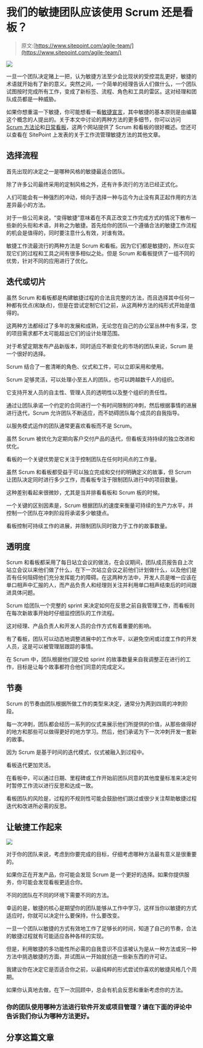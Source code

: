 # 我们的敏捷团队应该使用 Scrum 还是看板？

> 原文:[https://www.sitepoint.com/agile-team/](https://www.sitepoint.com/agile-team/)

![](../Images/969adceabd57747649477592139156a5.png)

一旦一个团队决定赌上一把，认为敏捷方法至少会比现状的受控混乱更好，敏捷的术语就开始有了新的意义。突然之间，一个简单的经理告诉人们做什么，一个团队试图按时完成所有工作，变成了新标签、流程、角色和工具的雷区。这对经理和团队成员都是一种威胁。

如果你想重温一下敏捷，你可能想看一看[敏捷宣言](http://www.agilemanifesto.org/)，其中敏捷的基本原则是由编纂这个概念的人提出的。关于本文中讨论的两种方法的更多细节，你可以访问 [Scrum 方法论](http://scrummethodology.com/)和[日常看板](http://www.everydaykanban.com/)，这两个网站提供了 Scrum 和看板的很好概述。您还可以查看在 SitePoint 上发表的关于工作流管理敏捷方法的其他文章。

## 选择流程

首先出现的决定之一是哪种风格的敏捷最适合团队。

除了许多公司最终采用的定制风格之外，还有许多流行的方法已经正式化。

人们可能会有一种强烈的冲动，倾向于选择一种与迄今为止没有真正起作用的方法差异最小的方法。

对于一些公司来说，“变得敏捷”意味着在不真正改变工作完成方式的情况下散布一些新的头衔和术语，并称之为敏捷。首先给你的团队一个遵循合法的敏捷工作流程的机会是值得的，同时要注意什么有效，对谁有效。

敏捷工作流最流行的两种方法是 Scrum 和看板。因为它们都是敏捷的，所以在实现它们的过程和工具之间有很多相似之处。但是 Scrum 和看板提供了一组不同的优势，针对不同的应用进行了优化。

## 迭代或切片

虽然 Scrum 和看板都是构建敏捷过程的合法且完整的方法，而且选择其中任何一种都有优点(和缺点)，但是在尝试定制它们之前，从这两种方法的纯形式开始是值得的。

这两种方法都经过了多年的发展和成熟，无论您在自己的办公室丛林中有多深，您的项目需求都不太可能超出它们的设计处理范围。

对于希望定期发布产品新版本，同时适应不断变化的市场的团队来说，Scrum 是一个很好的选择。

Scrum 结合了一套清晰的角色、仪式和工件，可以立即采用和使用。

Scrum 足够灵活，可以处理小至五人的团队，也可以跨越数千人的组织。

它支持开发人员的自主性、管理人员的透明性以及整个组织的责任性。

通过让团队承诺一个约定的合同进行一个有时间限制的冲刺，然后根据事情的进展进行迭代，Scrum 允许团队不断适应，而不妨碍团队每个成员的自我指导。

以服务模式运作的团队通常更喜欢看板而不是 Scrum。

虽然 Scrum 被优化为定期向客户交付产品的迭代，但看板支持持续的独立改进和优化。

看板的一个关键优势是它关注于控制团队在任何时间点的工作量。

虽然 Scrum 和看板都受益于可以独立完成和交付的明确定义的故事，但 Scrum 让团队决定同时进行多少工作，而看板专注于限制团队进行中的项目数量。

这种差别看起来很微妙，尤其是当并排看看板和 Scrum 板的时候。

一个关键的区别因素是，Scrum 根据团队的速度来衡量可持续的生产力水平，并控制一个团队在冲刺阶段将承诺多少敏捷点。

看板控制可持续工作的进展，并限制团队同时致力于工作的故事数量。

## 透明度

Scrum 和看板都采用了每日站立会议的做法，在会议期间，团队成员报告自上次站立会议以来他们做了什么，在下一次站立会议之前他们计划做什么，以及他们是否有任何阻碍他们充分发挥能力的障碍。在这两种方法中，开发人员是唯一应该在单口相声中汇报的人，而产品负责人和经理则关注并利用单口相声结束后的时间跟进具体问题。

Scrum 给团队一个完整的 sprint 来决定如何在反思之前自我管理工作，而看板则在每次新故事开始时仔细监控团队的工作流程。

这对经理、产品负责人和开发人员的合作方式有着重要的影响。

有了看板，团队可以动态地调整进展中的工作水平，以避免空闲或过度工作的开发人员，这是可以被管理层跟踪的事情。

在 Scrum 中，团队根据他们提交给 sprint 的故事数量来自我调整正在进行的工作，目标是让每个故事都符合他们同意的完成定义。

## 节奏

Scrum 的节奏由团队根据所做工作的类型来决定，通常分为两到四周的冲刺阶段。

每一次冲刺，团队都会经历一系列的仪式来展示他们所提供的价值，从那些做得好的地方和那些可以做得更好的地方学习。然后，他们承诺为下一次冲刺开发一套新的故事。

因为 Scrum 是基于时间的迭代模式，仪式被融入到过程中。

看板迭代更加灵活。

在看板中，可以通过日期、里程碑或工作开始前团队同意的其他度量标准来决定何时暂停工作流以进行反思和达成一致。

看板团队的风险是，过程的不规则性可能会鼓励他们跳过或很少关注帮助敏捷过程迭代和改进所必需的反思。

## 让敏捷工作起来

![](../Images/93d51d573cfaaa3d713caf7a5e45a854.png)

对于你的团队来说，考虑到你要完成的目标，仔细考虑哪种方法最有意义是很重要的。

如果你正在开发产品，你可能会发现 Scrum 是一个更好的选择。如果你提供服务，你可能会发现看板更适合你。

不同的团队在不同的环境下需要不同的方法。

幸运的是，敏捷的核心是期望你的团队能够从工作中学习，这样当你以敏捷的方式适应时，你就可以决定什么要保持，什么要改变。

一旦一个团队以敏捷的方式有效地工作了足够长的时间，知道了自己的节奏，合法的敏捷过程就有可能适应各种各样的实现。

但是，利用敏捷的多功能性所必需的自我意识不应该被认为是从一种方法或另一种方法中挑选敏捷的方面，并试图从一开始就创造一些新东西的许可证。

我建议你在决定它是否适合你之前，以最纯粹的形式尝试你喜欢的敏捷风格几个周期。

如果你认真地去做，在下一次回顾中，总会有机会反思和重新考虑你的方法。

### 你的团队使用哪种方法进行软件开发或项目管理？请在下面的评论中告诉我们你认为哪种方法更好。

## 分享这篇文章